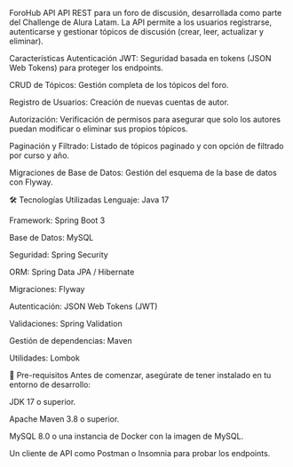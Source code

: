ForoHub API
API REST para un foro de discusión, desarrollada como parte del Challenge de Alura Latam. La API permite a los usuarios registrarse, autenticarse y gestionar tópicos de discusión (crear, leer, actualizar y eliminar).

Características
Autenticación JWT: Seguridad basada en tokens (JSON Web Tokens) para proteger los endpoints.

CRUD de Tópicos: Gestión completa de los tópicos del foro.

Registro de Usuarios: Creación de nuevas cuentas de autor.

Autorización: Verificación de permisos para asegurar que solo los autores puedan modificar o eliminar sus propios tópicos.

Paginación y Filtrado: Listado de tópicos paginado y con opción de filtrado por curso y año.

Migraciones de Base de Datos: Gestión del esquema de la base de datos con Flyway.

🛠️ Tecnologías Utilizadas
Lenguaje: Java 17

Framework: Spring Boot 3

Base de Datos: MySQL

Seguridad: Spring Security

ORM: Spring Data JPA / Hibernate

Migraciones: Flyway

Autenticación: JSON Web Tokens (JWT)

Validaciones: Spring Validation

Gestión de dependencias: Maven

Utilidades: Lombok

🚀 Pre-requisitos
Antes de comenzar, asegúrate de tener instalado en tu entorno de desarrollo:

JDK 17 o superior.

Apache Maven 3.8 o superior.

MySQL 8.0 o una instancia de Docker con la imagen de MySQL.

Un cliente de API como Postman o Insomnia para probar los endpoints.
